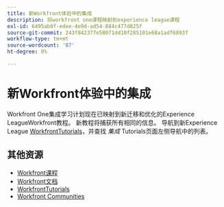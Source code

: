 ```yaml
---
title: 新Workfront体验中的集成
description: 将workfront one课程映射到experience league课程
exl-id: 6495ab0f-edee-4e9d-ad54-884c477d825f
source-git-commit: 243f842377e58071dd10f285101e68a1adf6893f
workflow-type: tm+mt
source-wordcount: '87'
ht-degree: 0%

---
```


# 新Workfront体验中的集成

Workfront One集成学习计划现在已映射到新迁移和优化的Experience LeagueWorkfront教程。  新教程将捕获所有相同的信息。 导航到新Experience League [WorkfrontTutorials](https://experienceleague.adobe.com/docs/workfront-learn/tutorials-workfront/home.html)，并查找 *集成* Tutorials页面左侧导航中的列表。


## 其他资源

* [Workfront课程](https://experienceleague.adobe.com/?lang=en&amp;Solution=Workfront#courses)
* [Workfront文档](https://experienceleague.adobe.com/docs/workfront.html)
* [WorkfrontTutorials](https://experienceleague.adobe.com/docs/workfront-learn/tutorials-workfront/home.html)
* [Workfront Communities](https://experienceleaguecommunities.adobe.com/t5/workfront/ct-p/workfront)
